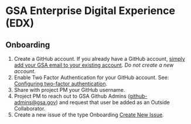 # GSA Enterprise Digital Experience (EDX)

## Onboarding

1. Create a GitHub account. If you already have a GitHub account, [simply add your GSA email to your existing account](https://docs.github.com/en/github/setting-up-and-managing-your-github-user-account/adding-an-email-address-to-your-github-account). _Do not create a new account._
2. Enable Two Factor Authentication for your GitHub account. See: [Configuring two-factor authentication](https://docs.github.com/en/github/authenticating-to-github/configuring-two-factor-authentication).
3. Share with project PM your GitHub username. 
4. Project PM to reach out to GSA Github Admins (github-admins@gsa.gov) and request that user be added as an Outside Collaborator. 
5. Create a new issue of the type Onboarding [Create New Issue](https://github.com/GSA/EDX/issues/new/choose). 
